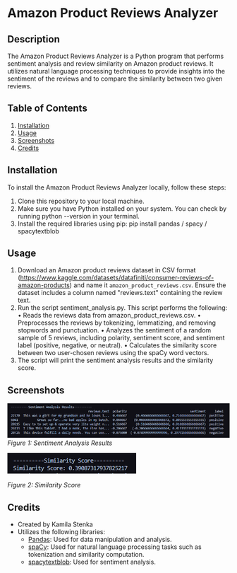 # Amazon Product Reviews Analyzer

## Description
The Amazon Product Reviews Analyzer is a Python program that performs sentiment analysis and review similarity on Amazon product reviews. It utilizes natural language processing techniques to provide insights into the sentiment of the reviews and to compare the similarity between two given reviews.

## Table of Contents
1. [Installation](#installation)
2. [Usage](#usage)
3. [Screenshots](#screenshots)
4. [Credits](#credits)

## Installation
To install the Amazon Product Reviews Analyzer locally, follow these steps:
1. Clone this repository to your local machine.
2. Make sure you have Python installed on your system. You can check by running python --version in your terminal.
3. Install the required libraries using pip:
pip install pandas / spacy / spacytextblob

## Usage
1. Download an Amazon product reviews dataset in CSV format (https://www.kaggle.com/datasets/datafiniti/consumer-reviews-of-amazon-products)
and name it `amazon_product_reviews.csv`. Ensure the dataset includes a column named "reviews.text" containing the review text. 
2. Run the script sentiment_analysis.py. This script performs the following:
•	Reads the reviews data from amazon_product_reviews.csv.
•	Preprocesses the reviews by tokenizing, lemmatizing, and removing stopwords and punctuation.
•	Analyzes the sentiment of a random sample of 5 reviews, including polarity, sentiment score, and sentiment label (positive, negative, or neutral).
•	Calculates the similarity score between two user-chosen reviews using the spaCy word vectors. 
3. The script will print the sentiment analysis results and the similarity score.

## Screenshots
![Sentiment Analysis Results](screenshots/sentiment_analysis.png)
*Figure 1: Sentiment Analysis Results*

![Similarity Score](screenshots/similarity_score.png)

*Figure 2: Similarity Score*

## Credits
- Created by Kamila Stenka
- Utilizes the following libraries:
  - [Pandas](https://pandas.pydata.org/): Used for data manipulation and analysis.
  - [spaCy](https://spacy.io/): Used for natural language processing tasks such as tokenization and similarity computation.
  - [spacytextblob](https://github.com/SauceCat/spacy-textblob): Used for sentiment analysis.

